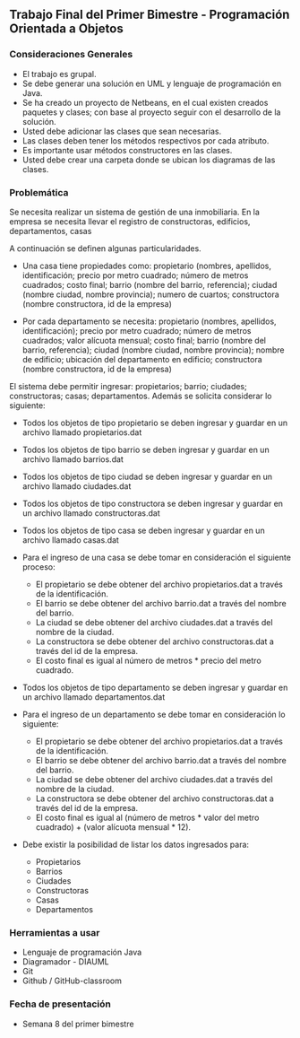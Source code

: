 ## Trabajo Final del Primer Bimestre - Programación Orientada a Objetos

### Consideraciones Generales

- El trabajo es grupal.
- Se debe generar una solución en UML y lenguaje de programación en Java.
- Se ha creado un proyecto de Netbeans, en el cual existen creados paquetes y clases; con base al proyecto seguir con el desarrollo de la solución.
- Usted debe adicionar las clases que sean necesarias.
- Las clases deben tener los métodos respectivos por cada atributo.
- Es importante usar métodos constructores en las clases.
- Usted debe crear una carpeta donde se ubican los diagramas de las clases.


### Problemática

Se necesita realizar un sistema de gestión de una inmobiliaria. En la empresa se necesita llevar el registro de constructoras, edificios, departamentos, casas

A continuación se definen algunas particularidades.
* Una casa tiene propiedades como: propietario (nombres, apellidos, identificación; precio por metro cuadrado; número de metros cuadrados; costo final; barrio (nombre del barrio, referencia); ciudad (nombre ciudad, nombre provincia); numero de cuartos; constructora (nombre constructora, id de la empresa)

* Por cada departamento se necesita: propietario (nombres, apellidos, identificación); precio por metro cuadrado; número de metros cuadrados; valor alícuota mensual; costo final; barrio (nombre del barrio, referencia); ciudad (nombre ciudad, nombre provincia); nombre de edificio; ubicación del departamento en edificio; constructora (nombre constructora, id de la empresa)


El sistema debe permitir ingresar: propietarios; barrio; ciudades; constructoras; casas; departamentos. Además se solicita considerar lo siguiente:

* Todos los objetos de tipo propietario se deben ingresar y guardar en un archivo llamado propietarios.dat
* Todos los objetos de tipo barrio se deben ingresar y guardar en un archivo llamado barrios.dat
* Todos los objetos de tipo ciudad se deben ingresar y guardar en un archivo llamado ciudades.dat
* Todos los objetos de tipo constructora se deben ingresar y guardar en un archivo llamado constructoras.dat
* Todos los objetos de tipo casa se deben ingresar y guardar en un archivo llamado casas.dat
* Para el ingreso de una casa se debe tomar en consideración el siguiente proceso:
	* El propietario se debe obtener del archivo propietarios.dat a través de la identificación.
	* El barrio se debe obtener del archivo barrio.dat a través del nombre del barrio.
	* La ciudad se debe obtener del archivo ciudades.dat a través del nombre de la ciudad.
	* La constructora se debe obtener del archivo constructoras.dat a través del id de la empresa.
	* El costo final es igual al número de metros * precio del metro cuadrado.

* Todos los objetos de tipo departamento se deben ingresar y guardar en un archivo llamado departamentos.dat
* Para el ingreso de un departamento se debe tomar en consideración lo siguiente:
	* El propietario se debe obtener del archivo propietarios.dat a través de la identificación.
	* El barrio se debe obtener del archivo barrio.dat a través del nombre del barrio.
	* La ciudad se debe obtener del archivo ciudades.dat a través del nombre de la ciudad.
	* La constructora se debe obtener del archivo constructoras.dat a través del id de la empresa.
	* El costo final es igual al (número de metros * valor del metro cuadrado) + (valor alícuota mensual * 12).

* Debe existir la posibilidad de listar los datos ingresados para:
	* Propietarios
	* Barrios
	* Ciudades
	* Constructoras
	* Casas
	* Departamentos

### Herramientas a usar

- Lenguaje de programación Java
- Diagramador - DIAUML
- Git
- Github / GitHub-classroom

### Fecha de presentación

- Semana 8 del primer bimestre
